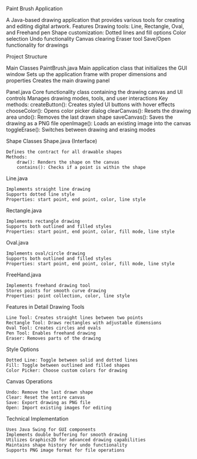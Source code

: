 Paint Brush Application

A Java-based drawing application that provides various tools for creating and editing digital artwork.
Features
    Drawing tools: Line, Rectangle, Oval, and Freehand pen
    Shape customization: Dotted lines and fill options
    Color selection
    Undo functionality
    Canvas clearing
    Eraser tool
    Save/Open functionality for drawings

Project Structure

Main Classes
PaintBrush.java
    Main application class that initializes the GUI window
    Sets up the application frame with proper dimensions and properties
    Creates the main drawing panel

Panel.java
    Core functionality class containing the drawing canvas and UI controls
    Manages drawing modes, tools, and user interactions
    Key methods:
        createButton(): Creates styled UI buttons with hover effects
        chooseColor(): Opens color picker dialog
        clearCanvas(): Resets the drawing area
        undo(): Removes the last drawn shape
        saveCanvas(): Saves the drawing as a PNG file
        openImage(): Loads an existing image into the canvas
        toggleErase(): Switches between drawing and erasing modes

Shape Classes
Shape.java (Interface)

    Defines the contract for all drawable shapes
    Methods:
        draw(): Renders the shape on the canvas
        contains(): Checks if a point is within the shape

Line.java

    Implements straight line drawing
    Supports dotted line style
    Properties: start point, end point, color, line style

Rectangle.java

    Implements rectangle drawing
    Supports both outlined and filled styles
    Properties: start point, end point, color, fill mode, line style

Oval.java

    Implements oval/circle drawing
    Supports both outlined and filled styles
    Properties: start point, end point, color, fill mode, line style

FreeHand.java

    Implements freehand drawing tool
    Stores points for smooth curve drawing
    Properties: point collection, color, line style

Features in Detail
Drawing Tools

    Line Tool: Creates straight lines between two points
    Rectangle Tool: Draws rectangles with adjustable dimensions
    Oval Tool: Creates circles and ovals
    Pen Tool: Enables freehand drawing
    Eraser: Removes parts of the drawing

Style Options

    Dotted Line: Toggle between solid and dotted lines
    Fill: Toggle between outlined and filled shapes
    Color Picker: Choose custom colors for drawing

Canvas Operations

    Undo: Remove the last drawn shape
    Clear: Reset the entire canvas
    Save: Export drawing as PNG file
    Open: Import existing images for editing

Technical Implementation

    Uses Java Swing for GUI components
    Implements double buffering for smooth drawing
    Utilizes Graphics2D for advanced drawing capabilities
    Maintains shape history for undo functionality
    Supports PNG image format for file operations
